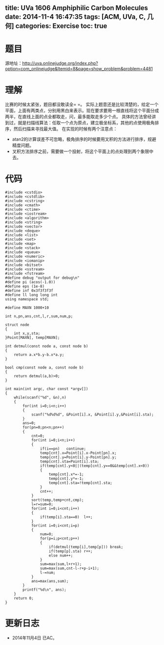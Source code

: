 title: UVa 1606 Amphiphilic Carbon Molecules
date: 2014-11-4 16:47:35
tags: [ACM, UVa, C, 几何]
categories: Exercise
toc: true
---
# 题目	
源地址：http://uva.onlinejudge.org/index.php?option=com_onlinejudge&Itemid=8&page=show_problem&problem=4481

# 理解
比赛的时候太紧张，题目都没敢读全= =。
实际上题意还是比较清楚的，给定一个平面，上面有两类点，分别用黑白来表示。现在要求要用一根直线将这个平面分成两半，在直线上面的点全都取走，问，最多能取走多少个点。
具体的方法曾经讲到过，就是扫描线算法：任取一个点为原点，建立极坐标系，其他的点使用极角排序，然后扫描来寻找最大值。
在实现的时候有两个注意点：
- atan2的计算误差不可忽略，极角排序的时候要用叉积的方法进行排序，规避精度问题。
- 叉积方法排序之前，需要做一个投射，将这个平面上的点处理到两个象限中去。

<!-- more -->

# 代码
```
#include <cstdio>
#include <cstdlib>
#include <cstring>
#include <cmath>
#include <ctime>
#include <iostream>
#include <algorithm>
#include <string>
#include <vector>
#include <deque>
#include <list>
#include <set>
#include <map>
#include <stack>
#include <queue>
#include <numeric>
#include <iomanip>
#include <bitset>
#include <sstream>
#include <fstream>
#define debug "output for debug\n"
#define pi (acos(-1.0))
#define eps (1e-8)
#define inf 0x3f3f3f3f
#define ll long long int
using namespace std;

#define MAXN 1000+10

int n,pn,ans,cnt,l,r,sum,num,p;

struct node
{
    int x,y,sta;
}Point[MAXN], temp[MAXN];

int detmul(const node a, const node b)
{
    return a.x*b.y-b.x*a.y;
}

bool cmp(const node a, const node b)
{
    return detmul(a,b)>0;
}

int main(int argc, char const *argv[])
{
	while(scanf("%d", &n),n)
    {
        for(int i=0;i<n;i++)
        {
            scanf("%d%d%d", &Point[i].x, &Point[i].y,&Point[i].sta);
        }
        ans=0;
        for(pn=0;pn<n;pn++)
        {
            cnt=0;
            for(int i=0;i<n;i++)
            {
                if(i==pn)   continue;
                temp[cnt].x=Point[i].x-Point[pn].x;
                temp[cnt].y=Point[i].y-Point[pn].y;
                temp[cnt].sta=Point[i].sta;
                if(temp[cnt].y<0||(temp[cnt].y==0&&temp[cnt].x<0))
                {
                    temp[cnt].x*=-1;
                    temp[cnt].y*=-1;
                    temp[cnt].sta=!temp[cnt].sta;
                }
                cnt++;
            }
            sort(temp,temp+cnt,cmp);
            l=r=sum=0;
            for(int i=0;i<cnt;i++)
            {
                if(temp[i].sta==0)  l++;
            }
            for(int i=0;i<cnt;i=p)
            {
                num=0;
                for(p=i;p<cnt;p++)
                {
                    if(detmul(temp[i],temp[p])) break;
                    if(temp[p].sta) r++;
                    else num++;
                }
                sum=max(sum,l+r+1);
                sum=max(sum,cnt-l-r+p-i+1);
                l-=num;
            }
            ans=max(ans,sum);
        }
        printf("%d\n", ans);
    }
	return 0;
}
```

# 更新日志
- 2014年11月4日 已AC。